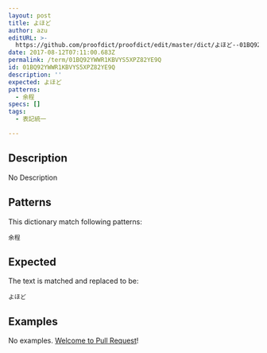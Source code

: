 ```yaml
---
layout: post
title: よほど
author: azu
editURL: >-
  https://github.com/proofdict/proofdict/edit/master/dict/よほど--01BQ92YWWR1KBVYS5XPZ82YE9Q.yml
date: 2017-08-12T07:11:00.683Z
permalink: /term/01BQ92YWWR1KBVYS5XPZ82YE9Q
id: 01BQ92YWWR1KBVYS5XPZ82YE9Q
description: ''
expected: よほど
patterns:
  - 余程
specs: []
tags:
  - 表記統一

---
```


## Description

No Description 

## Patterns

This dictionary match following patterns:

    余程

## Expected

The text is matched and replaced to be:

    よほど

## Examples

No examples. [Welcome to Pull Request](https://github.com/jser/jser.info/edit/master/dict/よほど--01BQ92YWWR1KBVYS5XPZ82YE9Q.yml)!
